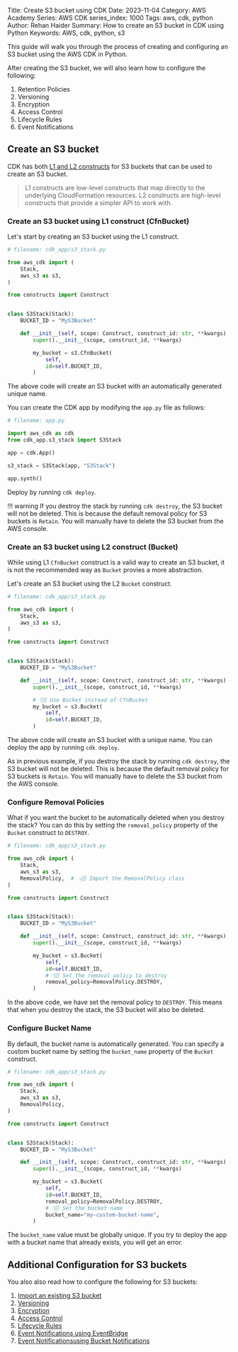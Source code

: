 Title: Create S3 bucket using CDK
Date: 2023-11-04
Category: AWS Academy
Series: AWS CDK
series_index: 1000
Tags: aws, cdk, python
Author: Rehan Haider
Summary: How to create an S3 bucket in CDK using Python
Keywords: AWS, cdk, python, s3


This guide will walk you through the process of creating and configuring an S3 bucket using the AWS CDK in Python. 

After creating the S3 bucket, we will also learn how to configure the following:

1. Retention Policies
2. Versioning
3. Encryption
4. Access Control
5. Lifecycle Rules
6. Event Notifications

## Create an S3 bucket

CDK has both [L1 and L2 constructs]({filename}50000040-cdk-constructs.md) for S3 buckets that can be used to create an S3 bucket.

> L1 constructs are low-level constructs that map directly to the underlying CloudFormation resources. L2 constructs are high-level constructs that provide a simpler API to work with.

### Create an S3 bucket using L1 construct (CfnBucket)

Let's start by creating an S3 bucket using the L1 construct. 

```python
# filename: cdk_app/s3_stack.py

from aws_cdk import (
    Stack,
    aws_s3 as s3,
)

from constructs import Construct


class S3Stack(Stack):
    BUCKET_ID = "MyS3Bucket"

    def __init__(self, scope: Construct, construct_id: str, **kwargs) -> None:
        super().__init__(scope, construct_id, **kwargs)

        my_bucket = s3.CfnBucket(
            self,
            id=self.BUCKET_ID,
        )
```

The above code will create an S3 bucket with an automatically generated unique name.

You can create the CDK app by modifying the `app.py` file as follows:

```python
# filename: app.py

import aws_cdk as cdk
from cdk_app.s3_stack import S3Stack

app = cdk.App()

s3_stack = S3Stack(app, "S3Stack")

app.synth()
```

Deploy by running `cdk deploy`.

!!! warning
    If you destroy the stack by running `cdk destroy`, the S3 bucket will not be deleted. This is because the default removal policy for S3 buckets is `Retain`. You will manually have to delete the S3 bucket from the AWS console.


### Create an S3 bucket using L2 construct (Bucket)

While using L1 `CfnBucket` construct is a valid way to create an S3 bucket, it is not the recommended way as `Bucket` provies a more abstraction.

Let's create an S3 bucket using the L2 `Bucket` construct.

```python
# filename: cdk_app/s3_stack.py

from aws_cdk import (
    Stack,
    aws_s3 as s3,
)

from constructs import Construct


class S3Stack(Stack):
    BUCKET_ID = "MyS3Bucket"

    def __init__(self, scope: Construct, construct_id: str, **kwargs) -> None:
        super().__init__(scope, construct_id, **kwargs)

        # 👇🏽 Use Bucket instead of CfnBucket
        my_bucket = s3.Bucket(
            self,
            id=self.BUCKET_ID,
        )
```

The above code will create an S3 bucket with a unique name. You can deploy the app by running `cdk deploy`.

As in previous example, if you destroy the stack by running `cdk destroy`, the S3 bucket will not be deleted. This is because the default removal policy for S3 buckets is `Retain`. You will manually have to delete the S3 bucket from the AWS console.

### Configure Removal Policies

What if you want the bucket to be automatically deleted when you destroy the stack? You can do this by setting the `removal_policy` property of the `Bucket` construct to `DESTROY`.

```python
# filename: cdk_app/s3_stack.py

from aws_cdk import (
    Stack,
    aws_s3 as s3,
    RemovalPolicy,  # 👈🏽 Import the RemovalPolicy class
)

from constructs import Construct


class S3Stack(Stack):
    BUCKET_ID = "MyS3Bucket"

    def __init__(self, scope: Construct, construct_id: str, **kwargs) -> None:
        super().__init__(scope, construct_id, **kwargs)

        my_bucket = s3.Bucket(
            self,
            id=self.BUCKET_ID,
            # 👇🏽 Set the removal policy to destroy
            removal_policy=RemovalPolicy.DESTROY,
        )
```

In the above code, we have set the removal policy to `DESTROY`. This means that when you destroy the stack, the S3 bucket will also be deleted.


### Configure Bucket Name

By default, the bucket name is automatically generated. You can specify a custom bucket name by setting the `bucket_name` property of the `Bucket` construct.

```python
# filename: cdk_app/s3_stack.py

from aws_cdk import (
    Stack,
    aws_s3 as s3,
    RemovalPolicy,
)

from constructs import Construct


class S3Stack(Stack):
    BUCKET_ID = "MyS3Bucket"

    def __init__(self, scope: Construct, construct_id: str, **kwargs) -> None:
        super().__init__(scope, construct_id, **kwargs)

        my_bucket = s3.Bucket(
            self,
            id=self.BUCKET_ID,
            removal_policy=RemovalPolicy.DESTROY,
            # 👇🏽 Set the bucket name
            bucket_name="my-custom-bucket-name",
        )
```

The `bucket_name` value must be globally unique. If you try to deploy the app with a bucket name that already exists, you will get an error.


## Additional Configuration for S3 buckets

You also also read how to configure the following for S3 buckets:

1. [Import an existing S3 bucket]({filename}50001005-cdk-s3-import-existing-bucket.md)
2. [Versioning]({filename}50001010-cdk-s3-configure-versioning.md)
3. [Encryption]({filename}50001020-cdk-s3-configure-encryption.md)
4. [Access Control]({filename}50001030-cdk-s3-access-control.md)
5. [Lifecycle Rules]({filename}50001040-cdk-s3-lifecycle-rules.md)
6. [Event Notifications using EventBridge]({filename}50001050-cdk-s3-eventbridge-notifications.md)
7. [Event Notificationsusing Bucket Notifications]({filename}50001060-cdk-s3-event-notifications.md) 
